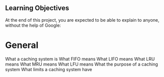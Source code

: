 ## Learning Objectives
At the end of this project, you are expected to be able to explain to anyone, without the help of Google:

# General
What a caching system is
What FIFO means
What LIFO means
What LRU means
What MRU means
What LFU means
What the purpose of a caching system
What limits a caching system have